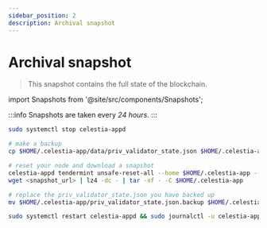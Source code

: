 ```yaml
---
sidebar_position: 2
description: Archival snapshot 
---
```


# Archival snapshot 

> This snapshot contains the full state of the blockchain.

import Snapshots from '@site/src/components/Snapshots';

<Snapshots tip="Click on any snapshot to paste it into the code block." endpoint="https://celestia-snapshots-archive.f5nodes.com/"/>

:::info
Snapshots are taken every <i>24 hours</i>.
:::

```bash
sudo systemctl stop celestia-appd

# make a backup
cp $HOME/.celestia-app/data/priv_validator_state.json $HOME/.celestia-app/priv_validator_state.json.backup

# reset your node and download a snapshot
celestia-appd tendermint unsafe-reset-all --home $HOME/.celestia-app --keep-addr-book
wget <snapshot_url> | lz4 -dc - | tar -xf - -C $HOME/.celestia-app

# replace the priv_validator_state.json you have backed up
mv $HOME/.celestia-app/priv_validator_state.json.backup $HOME/.celestia-app/data/priv_validator_state.json

sudo systemctl restart celestia-appd && sudo journalctl -u celestia-appd -f -o cat
```